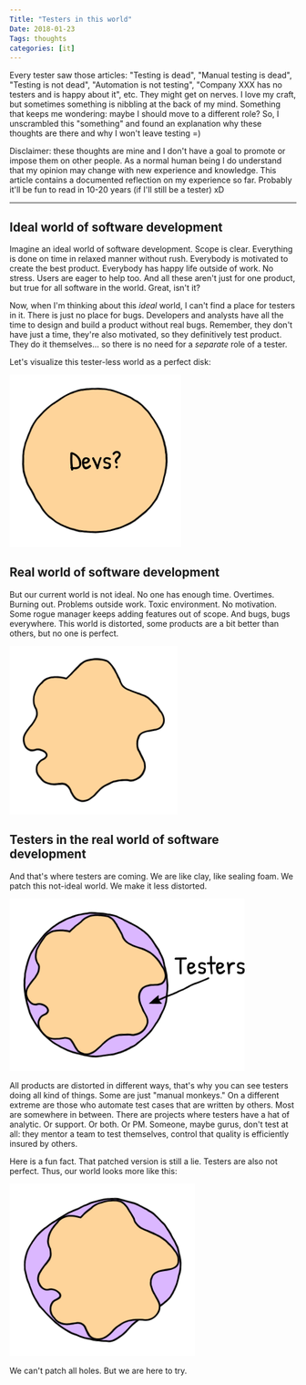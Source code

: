 ```yaml
---
Title: "Testers in this world" 
Date: 2018-01-23
Tags: thoughts
categories: [it]
---
```


Every tester saw those articles: "Testing is dead", "Manual testing is dead", "Testing is not dead", "Automation is not testing", "Company XXX has no testers and is happy about it", etc. They might get on nerves. I love my craft, but sometimes something is nibbling at the back of my mind. Something that keeps me wondering: maybe I should move to a different role? So, I unscrambled this "something" and found an explanation why these thoughts are there and why I won't leave testing =)

Disclaimer: these thoughts are mine and I don't have a goal to promote or impose them on other people. As a normal human being I do understand that my opinion may change with new experience and knowledge. This article contains a documented reflection on my experience so far. Probably it'll be fun to read in 10-20 years (if I'll still be a tester) xD

---
## Ideal world of software development
Imagine an ideal world of software development. Scope is clear. Everything is done on time in relaxed manner without rush. Everybody is motivated to create the best product. Everybody has happy life outside of work. No stress. Users are eager to help too. And all these aren't just for one product, but true for all software in the world. Great, isn't it? 


Now, when I'm thinking about this *ideal* world, I can't find a place for testers in it. There is just no place for bugs. Developers and analysts have all the time to design and build a product without real bugs. Remember, they don't have just a time, they're also motivated, so they definitively test product. They do it themselves... so there is no need for a *separate* role of a tester.

Let's visualize this tester-less world as a perfect disk:

![Ideal world of development](world_1.png)


## Real world of software development

But our current world is not ideal. No one has enough time. Overtimes. Burning out. Problems outside work. Toxic environment. No motivation. Some rogue manager keeps adding features out of scope. And bugs, bugs everywhere. This world is distorted, some products are a bit better than others, but no one is perfect.

![Real world of development](world_2.png)

## Testers in the real world of software development

And that's where testers are coming. We are like clay, like sealing foam. We patch this not-ideal world. We make it less distorted.

![Real world of development with testers](world_3.png)

All products are distorted in different ways, that's why you can see testers doing all kind of things. Some are just "manual monkeys." On a different extreme are those who automate test cases that are written by others. Most are somewhere in between. There are projects where testers have a hat of analytic. Or support. Or both. Or PM. Someone, maybe gurus, don't test at all: they mentor a team to test themselves, control that quality is efficiently insured by others.

Here is a fun fact. That patched version is still a lie. Testers are also not perfect. Thus, our world looks more like this:

![Even more real world of development with testers](world_4.png)


We can't patch all holes. But we are here to try.
